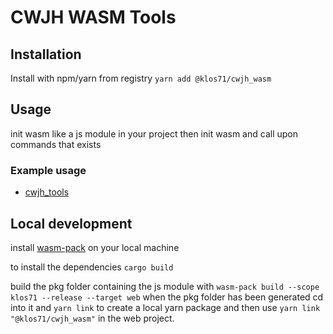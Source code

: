 # CWJH WASM Tools

## Installation

Install with npm/yarn from registry
`yarn add @klos71/cwjh_wasm`

## Usage

init wasm like a js module in your project then init wasm and call upon commands that exists

### Example usage

-   [cwjh_tools](https://github.com/klos71/cwjh-tools/)

## Local development

install [wasm-pack](https://rustwasm.github.io/wasm-pack/) on your local machine

to install the dependencies
`cargo build`

build the pkg folder containing the js module with `wasm-pack build --scope klos71 --release --target web` when the pkg folder has been generated cd into it and `yarn link` to create a local yarn package and then use `yarn link "@klos71/cwjh_wasm"` in the web project.
